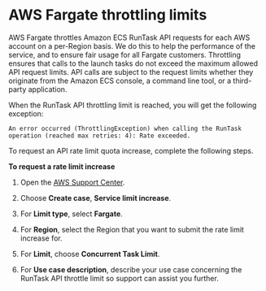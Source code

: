 # AWS Fargate throttling limits<a name="throttling"></a>

AWS Fargate throttles Amazon ECS RunTask API requests for each AWS account on a per\-Region basis\. We do this to help the performance of the service, and to ensure fair usage for all Fargate customers\. Throttling ensures that calls to the launch tasks do not exceed the maximum allowed API request limits\. API calls are subject to the request limits whether they originate from the Amazon ECS console, a command line tool, or a third\-party application\.

When the RunTask API throttling limit is reached, you will get the following exception:

```
An error occurred (ThrottlingException) when calling the RunTask operation (reached max retries: 4): Rate exceeded.
```

To request an API rate limit quota increase, complete the following steps\.

**To request a rate limit increase**

1. Open the [AWS Support Center](https://console.aws.amazon.com/support/home#/)\.

1. Choose **Create case**, **Service limit increase**\.

1. For **Limit type**, select **Fargate**\.

1. For **Region**, select the Region that you want to submit the rate limit increase for\.

1. For **Limit**, choose **Concurrent Task Limit**\.

1. For **Use case description**, describe your use case concerning the RunTask API throttle limit so support can assist you further\.